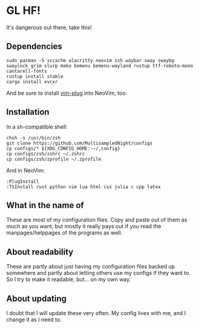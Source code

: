 # GL HF!
It's dangerous out there, take this!

## Dependencies

```console
sudo pacman -S sccache alacritty neovim zsh waybar sway swaybg swaylock grim slurp mako bemenu bemenu-wayland rustup ttf-roboto-mono cantarell-fonts
rustup install stable
cargo install evcxr
```

And be sure to install [vim-plug](https://github.com/junegunn/vim-plug) into NeoVim, too.

## Installation

In a sh-compatible shell:

```console
chsh -s /usr/bin/zsh
git clone https://github.com/MultisampledNight/configs
cp configs/* ${XDG_CONFIG_HOME:-~/.config}
cp configs/zsh/zshrc ~/.zshrc
cp configs/zsh/zprofile ~/.zprofile
```

And in NeoVim:

```
:PlugInstall
:TSInstall rust python vim lua html css julia c cpp latex
```

## What in the name of
These are most of my configuration files. Copy and paste out of them as much as you want, but mostly it really pays out if you read the manpages/helppages of the programs as well.

## About readability
These are partly about just having my configuration files backed up somewhere and partly about letting others use my configs if they want to. So I try to make it readable, but... on my own way.

## About updating
I doubt that I will update these very often. My config lives with me, and I change it as I need to.
